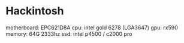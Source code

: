 # Hackintosh

motherboard: EPC621D8A 
cpu: intel gold 6278 (LGA3647)
gpu: rx590
memory: 64G 2333hz
ssd: intel p4500 / c2000 pro
